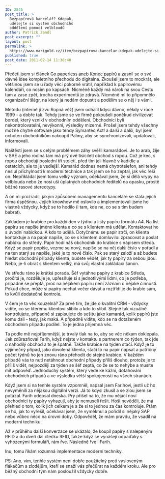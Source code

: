 ```yaml
---
ID: 2845
post_title: >
  Bezpapírová kancelář? Kdepak,
  udělejte si systém obchodního
  oddělení pomocí velbloudů
author: Patrick Zandl
post_excerpt: ""
layout: post
permalink: >
  https://www.marigold.cz/item/bezpapirova-kancelar-kdepak-udelejte-si-system-obchodniho-oddeleni-pomoci-velbloudu
published: true
post_date: 2011-02-14 11:38:40
---
```

Přečetl jsem si článek <a href="http://www.mitvsehotovo.cz/2011/02/14/go-paperless-aneb-konec-papiru/">Go paperless aneb Konec papírů</a> a zasnil se o své dávné idee kompletního přechodu do digitálna. Zkoušel jsem to mockrát, ale většinou jsem se u řady věcí pokorně vrátil, například k papírovému kalendáři, co nosím po kapsách. Nicméně každý má nárok na svou Cestu tam a zase zpět, trocha experimentů je zdravá. Nicméně mi to připomnělo organizační šlágr, na který já nedám dopustit a podělím se o něj i s vámi. 

Metodu (interně jí zvu Ropná věž) jsem odhalil kdysi dávno, někdy v roce 1999 - a dobře tak. Tehdy jsme se ve firmě pokoušeli poněkud civilizovat bordel, který vznikl v obchodním oddělení. Obchodníci byli nekontrolovatelní, nevýkonní, výsledky mizerné. Prošel jsem tehdy všechny možné chytré software jako tehdy Symantec Act! a další a další, byl jsem ochoten obchodníkům nakoupit Palmy, aby se synchronizovali, updatovali, informovali. 

Naštěstí jsem se s celým problémem záhy svěřil kamarádovi. Je to arab, žije v SAE a jeho rodina tam má prý dvě tisíciletí obchod s ropou. Což je kec, s ropou obchodují poslední tři století, před tím jeli hlavně v kadidle a ostatcích, ale to je vedlejší. Kamarád dodnes nemá chytrotelefon, ani tehdy neslul příchylností k moderní technice a tak jsem se ho zeptal, jak věc řeší on. Nepřikládal jsem tomu velký význam, očekával jsem, že si dělá vrypy na velblouda nebo že nosí uši úplatných obchodních ředitelů na opasku, prostě běžné rasové stereotypy.

A on mi prozradil, jakým způsobem managementu kanceláře se stala jejich firma úspěšnou. Jejich knowhow mě oslovilo a implementovali jsme ho vlastně vždycky, když se to hodilo (i tam, kde ne, co se s tím budem babrat).

Základem je krabice pro každý den v týdnu a listy papíru formátu A4. Na list papíru se napíše jméno klienta a co se s klientem má udělat. Kontaktovat ho s úvodní nabídkou. A kdo to udělá. Dotyčnému se papír strčí, on klienta kontaktuje a na papír napíše, co se s klientem domluvilo: zpracovat a poslat nabídku do středy. Papír hodí náš obchodník do krabice s nápisem středa. 
Když se papír popíše, vezme se nový, napíše se na něj další číslo v pořadí a na ten starý se napíše, jaké je to nové číslo. Pak se starý založí a až budete hledat obchodní případy klienta, budete vědět, jak ty papíry za sebou jdou. Nebo, je-li obrat s klientem velký, má svůj vlastní zakládací šanon. 

Ve středu ráno je krátká porada. Šéf vytáhne papíry z krabice Středa, pročítá je, rozděluje je, upřesňuje si s jednotlivými lidmi, co je potřeba, případně se přeptá, proč na nějakém papíru není záznam o nějaké činnosti. Pokud chce, může si papíry nechat večer dávat a roztřídí je do krabic sám, to kvůli dodatečné kontrole.

V čem je ta věc kouzelná? Za prvé tím, že jde o kvalitní CRM - vždycky vidíte, co se kterému klientovi slíbilo a kdo to slíbil. Stejně tak vizuálně kontrolujete, případně si zapisujete do sešitu jako kamarád, kolik papírů jste komu dali - tedy, jak maká. A případně vidíte, kdo se na dotaženém obchodním případu podílel. To je jedna příjemná věc. 

Ta podle mě nejpříjemnější, je trvalý tlak na to, aby se věc někam doklepala. Jak zdůrazňoval Farih, když nejste v kontaktu s partnerem co týden, tak jde o nahodilý obchod a to je špatně. Takže krabice na týden stačí. Když je to výjimečný případ, jako dovolená klienta, stačí to na papír napsat a patřičný počet týdnů ho jen znovu ráno přehodit do stejné krabice. V každém případě vás to nutí netáhnout obchodní případy příliš dlouho, protože je to příliš vidět, nejpozději za týden se šéf zeptá, co že se to nehýbe a musíte mít odpověď. Jednoduchý systém, který vede ke kázni, dotahování obchodních případů a ve výsledku větší spokojenosti na všech stranách. 

Když jsem si na tenhle systém vzpomněl, napsal jsem Farihovi, jestli už ho nevyměnili za nějakou digitální verzi. Já to kdysi zkusil a se zlou jsem se potázal. Farih odepsal dneska. Prý přišel na to, že mu nějací noví obchodníci ty papíry vyhazují, aby je nemuseli řešit. Hoši nevěděli, že má přehled o tom, kolik jich celkem je a že si to jednou za čas kontroluje. Ptám se ho, jak to vyřešil, očekával jsem, že vyměknul a pořídil si nějaký SAP nebo vůbec něco na úrovni doby. 
Odpověděl, že mám pravdu, že vsadil na moderní techniku. 

Až v průhěhu další konverzace se ukázalo, že koupil papíry s nalepeným RFID a do dveří dal čtečku RFID, takže když se vynášejí odpaďáky s vyhozenými formuláři, rám řve. Následně řve i Farih. 

Inu, tomu řikám rozumná implementace moderní techniky. 

PS: Ano, vím, tenhle systém  není dobře použitelný proti vysloveným flákačům a zlodějům, kteří se snaží vás přečůrat na každém kroku. Ale pro běžný obchodní tým nám posloužil vždycky dobře.